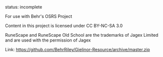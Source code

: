 status: incomplete

For use with Behr's OSRS Project

Content in this project is licensed under CC BY-NC-SA 3.0

RuneScape and RuneScape Old School are the trademarks of Jagex Limited and are used with the permission of Jagex

Link: https://github.com/BehrRiley/Gielinor-Resource/archive/master.zip
